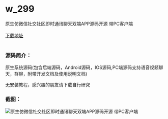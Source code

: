 # w_299
原生仿微信社交社区即时通讯聊天双端APP源码开源 带PC客户端
<br/></br>
[下载地址](https://www.uuid2.com/299.html "下载地址")
<br/></br>
<h3>源码简介：</h3>
<p>原生系统源码(包含后端源码，Android源码，IOS源码,PC端源码支持语音视频聊天，群聊，附带开发文档及使用说明文档)<p>
<p>无安装教程，感兴趣的朋友请下载自行研究<p>
<h3>截图：</h3>
<img src="https://www.uuid2.com/wp-content/uploads/img/202105/09e22b5547.jpg" alt="原生仿微信社交社区即时通讯聊天双端APP源码开源 带PC客户端">
